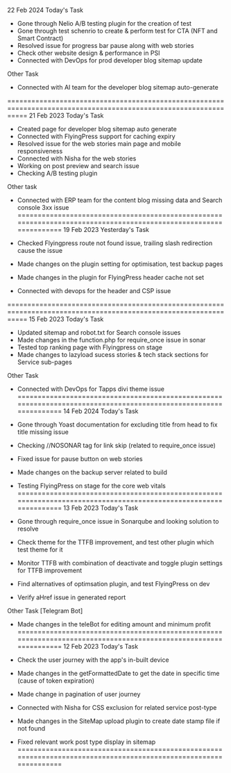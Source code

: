 22 Feb 2024
Today's Task 

- Gone through Nelio A/B testing plugin for the creation of test
- Gone through test schenrio to create & perform test for CTA (NFT and Smart Contract) 
- Resolved issue for progress bar pause along with web stories 
- Check other website design & performance in PSI 
- Connected with DevOps for prod developer blog sitemap update

Other Task
- Connected with AI team for the developer blog sitemap auto-generate


=================================================================================================================
21 Feb 2023
Today's Task 

- Created page for developer blog sitemap auto generate
- Connected with FlyingPress support for caching expiry 
- Resolved issue for the web stories main page and mobile responsiveness 
- Connected with Nisha for the web stories 
- Working on post preview and search issue 
- Checking A/B testing plugin

Other task 
- Connected with ERP team for the content blog missing data and Search console 3xx issue
=================================================================================================================
19 Feb 2023
Yesterday's Task

- Checked Flyingpress route not found issue, trailing slash redirection cause the issue
- Made changes on the plugin setting for optimisation, test backup pages
- Made changes in the plugin for FlyingPress header cache not set
- Connected with devops for the header and CSP issue  

=================================================================================================================
15 Feb 2023 
Today's Task

- Updated sitemap and robot.txt for Search console issues
- Made changes in the function.php for require_once issue in sonar
- Tested top ranking page with Flyingpress on stage
- Made changes to lazyload sucess stories & tech stack sections for Service sub-pages

Other Task
- Connected with DevOps for Tapps divi theme issue
=================================================================================================================
14 Feb 2024
Today's Task 

- Gone through Yoast documentation for excluding title from head to fix title missing issue 
- Checking //NOSONAR tag for link skip (related to require_once issue)
- Fixed issue for pause button on web stories 
- Made changes on the backup server related to build  
- Testing FlyingPress on stage for the core web vitals
=================================================================================================================
13 Feb 2023
Today's Task

- Gone through require_once issue in Sonarqube and looking solution to resolve
- Check theme for the TTFB improvement, and test other plugin which test theme for it
- Monitor TTFB with combination of deactivate and toggle plugin settings for TTFB improvement
- Find alternatives of optimsation plugin, and test FlyingPress on dev 
- Verify aHref issue in generated report 

Other Task [Telegram Bot]
- Made changes in the teleBot for editing amount and minimum profit
=================================================================================================================
12 Feb 2023
Today's Task

- Check the user journey with the app's in-built device
- Made changes in the getFormattedDate to get the date in specific time (cause of token expiration)
- Made change in pagination of user journey
- Connected with Nisha for CSS exclusion for related service post-type
- Made changes in the SiteMap upload plugin to create date stamp file if not found
- Fixed relevant work post type display in sitemap  
=================================================================================================================